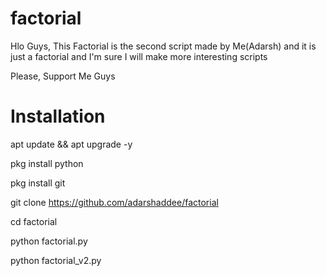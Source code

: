 # factorial
Hlo Guys,
This Factorial is the second script made by Me(Adarsh) 
and it is just a factorial and I'm sure
I will make more interesting scripts

Please, Support Me Guys

# Installation

apt update && apt upgrade -y

pkg install python

pkg install git

git clone https://github.com/adarshaddee/factorial

cd factorial

python factorial.py

python factorial_v2.py
